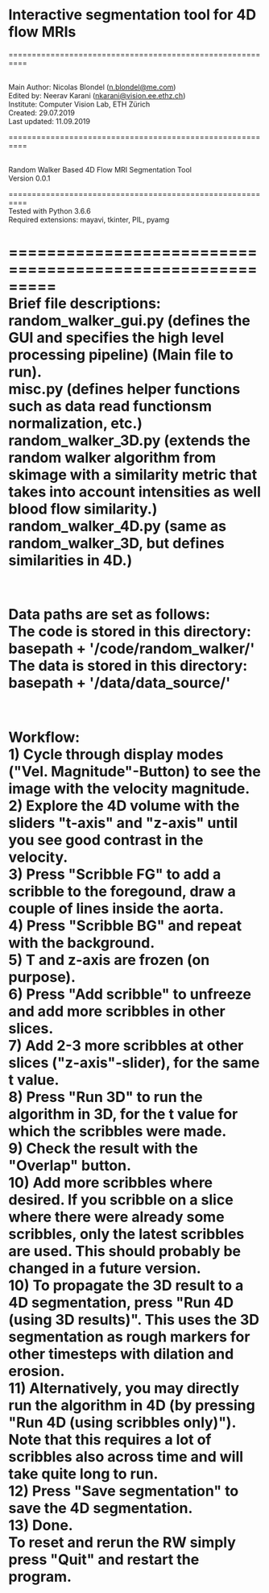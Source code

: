 # Interactive segmentation tool for 4D flow MRIs

==========================================================

<br />Main Author: Nicolas Blondel (n.blondel@me.com)
<br />Edited by: Neerav Karani (nkarani@vision.ee.ethz.ch)
<br />Institute: Computer Vision Lab, ETH Zürich
<br />Created: 29.07.2019
<br />Last updated: 11.09.2019

==========================================================

<br />Random Walker Based 4D Flow MRI Segmentation Tool
<br />Version 0.0.1

==========================================================
<br />Tested with Python 3.6.6
<br />Required extensions: mayavi, tkinter, PIL, pyamg

=========================================================
<br />Brief file descriptions:
<br />random_walker_gui.py (defines the GUI and specifies the high level processing pipeline) (Main file to run).
<br />misc.py (defines helper functions such as data read functionsm normalization, etc.)
<br />random_walker_3D.py (extends the random walker algorithm from skimage with a similarity metric that takes into account intensities as well blood flow similarity.)
<br />random_walker_4D.py (same as random_walker_3D, but defines similarities in 4D.)
==========================================================
<br />Data paths are set as follows:
<br />The code is stored in this directory: basepath + '/code/random_walker/'
<br />The data is stored in this directory: basepath + '/data/data_source/'
==========================================================
<br />Workflow:
<br />1) Cycle through display modes ("Vel. Magnitude"-Button) to see the image with the velocity magnitude.
<br />2) Explore the 4D volume with the sliders "t-axis" and "z-axis" until you see good contrast in the velocity.
<br />3) Press "Scribble FG" to add a scribble to the foregound, draw a couple of lines inside the aorta.
<br />4) Press "Scribble BG" and repeat with the background.
<br />5) T and z-axis are frozen (on purpose).
<br />6) Press "Add scribble" to unfreeze and add more scribbles in other slices.
<br />7) Add 2-3 more scribbles at other slices ("z-axis"-slider), for the same t value.
<br />8) Press "Run 3D" to run the algorithm in 3D, for the t value for which the scribbles were made.
<br />9) Check the result with the "Overlap" button.
<br />10) Add more scribbles where desired. If you scribble on a slice where there were already some scribbles, only the latest scribbles are used. This should probably be changed in a future version.
<br />10) To propagate the 3D result to a 4D segmentation, press "Run 4D (using 3D results)". This uses the 3D segmentation as rough markers for other timesteps with dilation and erosion.
<br />11) Alternatively, you may directly run the algorithm in 4D (by pressing "Run 4D (using scribbles only)"). Note that this requires a lot of scribbles also across time and will take quite long to run.
<br />12) Press "Save segmentation" to save the 4D segmentation.
<br />13) Done.
<br />To reset and rerun the RW simply press "Quit" and restart the program.
==========================================================
